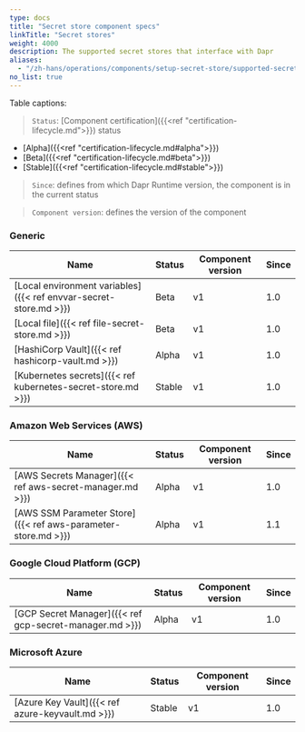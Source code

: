 ```yaml
---
type: docs
title: "Secret store component specs"
linkTitle: "Secret stores"
weight: 4000
description: The supported secret stores that interface with Dapr
aliases:
  - "/zh-hans/operations/components/setup-secret-store/supported-secret-stores/"
no_list: true
---
```


Table captions:

> `Status`: [Component certification]({{<ref "certification-lifecycle.md">}}) status
  - [Alpha]({{<ref "certification-lifecycle.md#alpha">}})
  - [Beta]({{<ref "certification-lifecycle.md#beta">}})
  - [Stable]({{<ref "certification-lifecycle.md#stable">}})
> `Since`: defines from which Dapr Runtime version, the component is in the current status

> `Component version`: defines the version of the component

### Generic

| Name                                                              | Status                       | Component version | Since |
|-------------------------------------------------------------------|------------------------------| ---------------- |-- |
| [Local environment variables]({{< ref envvar-secret-store.md >}}) | Beta                         | v1 | 1.0 |
| [Local file]({{< ref file-secret-store.md >}})                    | Beta                         | v1 | 1.0 |
| [HashiCorp Vault]({{< ref hashicorp-vault.md >}})                 | Alpha                        | v1 | 1.0 |
| [Kubernetes secrets]({{< ref kubernetes-secret-store.md >}})      | Stable                       | v1 | 1.0 |

### Amazon Web Services (AWS)

| Name                                                     | Status | Component version | Since |
|----------------------------------------------------------|--------| -------------------| ---- |
| [AWS Secrets Manager]({{< ref aws-secret-manager.md >}}) | Alpha  | v1 | 1.0 |
| [AWS SSM Parameter Store]({{< ref aws-parameter-store.md >}}) | Alpha  | v1 | 1.1 |

### Google Cloud Platform (GCP)

| Name                                                     | Status | Component version | Since |
|----------------------------------------------------------|--------| ---- | ------------|
| [GCP Secret Manager]({{< ref gcp-secret-manager.md >}})  | Alpha  | v1 | 1.0 |

### Microsoft Azure

| Name                                                                                  | Status | Component version | Since |
|---------------------------------------------------------------------------------------|--------| ---- |--------------|
| [Azure Key Vault]({{< ref azure-keyvault.md >}})                                      | Stable | v1   | 1.0 |
